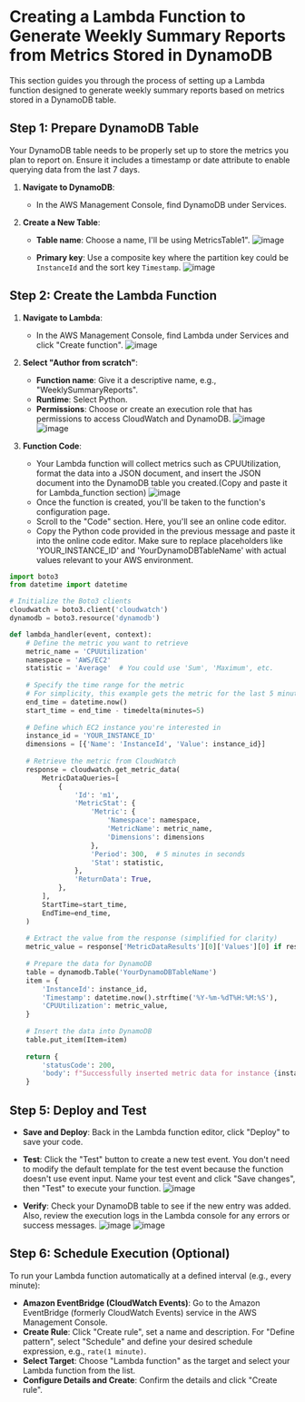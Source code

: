 # Creating a Lambda Function to Generate Weekly Summary Reports from Metrics Stored in DynamoDB

This section guides you through the process of setting up a Lambda function designed to generate weekly summary reports based on metrics stored in a DynamoDB table.

## Step 1: Prepare DynamoDB Table

Your DynamoDB table needs to be properly set up to store the metrics you plan to report on. Ensure it includes a timestamp or date attribute to enable querying data from the last 7 days.

1. **Navigate to DynamoDB**:
   - In the AWS Management Console, find DynamoDB under Services.

2. **Create a New Table**:
   - **Table name**: Choose a name, I'll be using MetricsTable1".
     ![image](https://github.com/KBola98/aws-cloud-monitoring/assets/52285719/d53b78cf-26a3-451e-9802-175ffe43dfb6)
     
   - **Primary key**: Use a composite key where the partition key could be `InstanceId` and the sort key `Timestamp`.
     ![image](https://github.com/KBola98/aws-cloud-monitoring/assets/52285719/2ef94797-17ec-4037-9b89-de07b9478017)


## Step 2: Create the Lambda Function

1. **Navigate to Lambda**:
   - In the AWS Management Console, find Lambda under Services and click "Create function".
     ![image](https://github.com/KBola98/aws-cloud-monitoring/assets/52285719/c1bdb220-416e-4cf0-af80-66462a812c4a)


2. **Select "Author from scratch"**:
   - **Function name**: Give it a descriptive name, e.g., "WeeklySummaryReports".
   - **Runtime**: Select Python.
   - **Permissions**: Choose or create an execution role that has permissions to access CloudWatch and DynamoDB.
     ![image](https://github.com/KBola98/aws-cloud-monitoring/assets/52285719/52bc6ed7-e623-4afd-bfb1-95b86e9fd24e)
     ![image](https://github.com/KBola98/aws-cloud-monitoring/assets/52285719/52580119-4a38-472a-9422-71f2e033a9d4)



3. **Function Code**:
   - Your Lambda function will collect metrics such as CPUUtilization, format the data into a JSON document, and insert the JSON document into the DynamoDB table you created.(Copy and paste it for Lambda_function section)
     ![image](https://github.com/KBola98/aws-cloud-monitoring/assets/52285719/99abcbcd-4240-476d-a7ae-916e6740b2c4)
   - Once the function is created, you'll be taken to the function's configuration page.
   - Scroll to the "Code" section. Here, you'll see an online code editor.
   - Copy the Python code provided in the previous message and paste it into the online code editor. Make sure to replace placeholders like 'YOUR_INSTANCE_ID' and 'YourDynamoDBTableName' with 
     actual values relevant to your AWS environment.


```python
import boto3
from datetime import datetime

# Initialize the Boto3 clients
cloudwatch = boto3.client('cloudwatch')
dynamodb = boto3.resource('dynamodb')

def lambda_handler(event, context):
    # Define the metric you want to retrieve
    metric_name = 'CPUUtilization'
    namespace = 'AWS/EC2'
    statistic = 'Average'  # You could use 'Sum', 'Maximum', etc.
    
    # Specify the time range for the metric
    # For simplicity, this example gets the metric for the last 5 minutes.
    end_time = datetime.now()
    start_time = end_time - timedelta(minutes=5)
    
    # Define which EC2 instance you're interested in
    instance_id = 'YOUR_INSTANCE_ID'
    dimensions = [{'Name': 'InstanceId', 'Value': instance_id}]
    
    # Retrieve the metric from CloudWatch
    response = cloudwatch.get_metric_data(
        MetricDataQueries=[
            {
                'Id': 'm1',
                'MetricStat': {
                    'Metric': {
                        'Namespace': namespace,
                        'MetricName': metric_name,
                        'Dimensions': dimensions
                    },
                    'Period': 300,  # 5 minutes in seconds
                    'Stat': statistic,
                },
                'ReturnData': True,
            },
        ],
        StartTime=start_time,
        EndTime=end_time,
    )
    
    # Extract the value from the response (simplified for clarity)
    metric_value = response['MetricDataResults'][0]['Values'][0] if response['MetricDataResults'][0]['Values'] else 0
    
    # Prepare the data for DynamoDB
    table = dynamodb.Table('YourDynamoDBTableName')
    item = {
        'InstanceId': instance_id,
        'Timestamp': datetime.now().strftime('%Y-%m-%dT%H:%M:%S'),
        'CPUUtilization': metric_value,
    }
    
    # Insert the data into DynamoDB
    table.put_item(Item=item)
    
    return {
        'statusCode': 200,
        'body': f"Successfully inserted metric data for instance {instance_id}"
    }
```



## Step 5: Deploy and Test

- **Save and Deploy**: Back in the Lambda function editor, click "Deploy" to save your code.
- **Test**: Click the "Test" button to create a new test event. You don't need to modify the default template for the test event because the function doesn't use event input. Name your test event and click "Save changes", then "Test" to execute your function.
  ![image](https://github.com/KBola98/aws-cloud-monitoring/assets/52285719/2fe5149f-728b-493c-9234-306e99d76338)

- **Verify**: Check your DynamoDB table to see if the new entry was added. Also, review the execution logs in the Lambda console for any errors or success messages.
  ![image](https://github.com/KBola98/aws-cloud-monitoring/assets/52285719/3e5fe6ad-8bc1-406a-b182-610b83117e16)
  ![image](https://github.com/KBola98/aws-cloud-monitoring/assets/52285719/0ecd2169-4f63-43f6-991a-7bcff5a23d15)


  



## Step 6: Schedule Execution (Optional)

To run your Lambda function automatically at a defined interval (e.g., every minute):

- **Amazon EventBridge (CloudWatch Events)**: Go to the Amazon EventBridge (formerly CloudWatch Events) service in the AWS Management Console.
- **Create Rule**: Click "Create rule", set a name and description. For "Define pattern", select "Schedule" and define your desired schedule expression, e.g., `rate(1 minute)`.
- **Select Target**: Choose "Lambda function" as the target and select your Lambda function from the list.
- **Configure Details and Create**: Confirm the details and click "Create rule".

